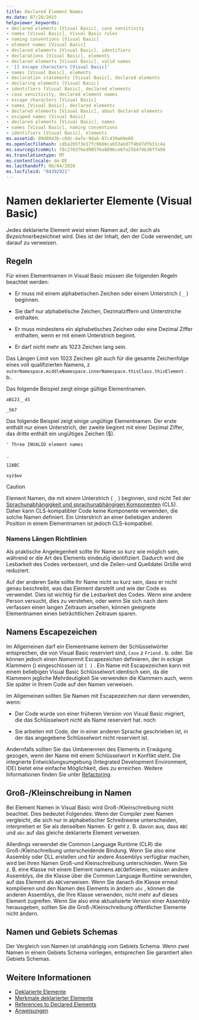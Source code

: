```yaml
---
title: Declared Element Names
ms.date: 07/20/2015
helpviewer_keywords:
- declared elements [Visual Basic], case sensitivity
- names [Visual Basic], Visual Basic rules
- naming conventions [Visual Basic]
- element names [Visual Basic]
- declared elements [Visual Basic], identifiers
- declarations [Visual Basic], elements
- declared elements [Visual Basic], valid names
- '[] escape characters [Visual Basic]'
- names [Visual Basic], elements
- declaration statements [Visual Basic], declared elements
- declaring elements [Visual Basic]
- identifiers [Visual Basic], declared elements
- case sensitivity, declared element names
- escape characters [Visual Basic]
- names [Visual Basic], declared elements
- declared elements [Visual Basic], about declared elements
- escaped names [Visual Basic]
- declared elements [Visual Basic], names
- names [Visual Basic], naming conventions
- identifiers [Visual Basic], elements
ms.assetid: 09d8843b-c0dc-4afe-9dab-87c439a69e66
ms.openlocfilehash: cdba2b5f3e17fc6666ca653abd7f4bd7dfb31c4a
ms.sourcegitcommit: f8c270376ed905f6a8896ce0fe25b4f4b38ff498
ms.translationtype: MT
ms.contentlocale: de-DE
ms.lasthandoff: 06/04/2020
ms.locfileid: "84392921"
---
```

# <a name="declared-element-names-visual-basic"></a>Namen deklarierter Elemente (Visual Basic)
Jedes deklarierte Element weist einen Namen auf, der auch als *Bezeichner*bezeichnet wird. Dies ist der Inhalt, den der Code verwendet, um darauf zu verweisen.  
  
## <a name="rules"></a>Regeln  
 Für einen Elementnamen in Visual Basic müssen die folgenden Regeln beachtet werden:  
  
- Er muss mit einem alphabetischen Zeichen oder einem Unterstrich ( `_` ) beginnen.  
  
- Sie darf nur alphabetische Zeichen, Dezimalziffern und Unterstriche enthalten.  
  
- Er muss mindestens ein alphabetisches Zeichen oder eine Dezimal Ziffer enthalten, wenn er mit einem Unterstrich beginnt.  
  
- Er darf nicht mehr als 1023 Zeichen lang sein.  
  
 Das Längen Limit von 1023 Zeichen gilt auch für die gesamte Zeichenfolge eines voll qualifizierten Namens, z `outerNamespace.middleNamespace.innerNamespace.thisClass.thisElement` . b..  
  
 Das folgende Beispiel zeigt einige gültige Elementnamen.  
  
 `aB123__45`  
  
 `_567`  
  
 Das folgende Beispiel zeigt einige ungültige Elementnamen. Der erste enthält nur einen Unterstrich, der zweite beginnt mit einer Dezimal Ziffer, das dritte enthält ein ungültiges Zeichen ($).  
  
 `' Three INVALID element names`  
  
 `_`  
  
 `12ABC`  
  
 `xyz$wv`  
  
> [!CAUTION]
> Element Namen, die mit einem Unterstrich ( `_` ) beginnen, sind nicht Teil der [Sprachunabhängigkeit und sprachunabhängigen Komponenten](../../../../standard/language-independence-and-language-independent-components.md) (CLS). Daher kann CLS-kompatibler Code keine Komponente verwenden, die solche Namen definiert. Ein Unterstrich an einer beliebigen anderen Position in einem Elementnamen ist jedoch CLS-kompatibel.  
  
### <a name="name-length-guidelines"></a>Namens Längen Richtlinien  
 Als praktische Angelegenheit sollte Ihr Name so kurz wie möglich sein, während er die Art des Elements eindeutig identifiziert. Dadurch wird die Lesbarkeit des Codes verbessert, und die Zeilen-und Quelldatei Größe wird reduziert.  
  
 Auf der anderen Seite sollte Ihr Name nicht so kurz sein, dass er nicht genau beschreibt, was das Element darstellt und wie der Code es verwendet. Dies ist wichtig für die Lesbarkeit des Codes. Wenn eine andere Person versucht, dies zu verstehen, oder wenn Sie sich nach dem verfassen einen langen Zeitraum ansehen, können geeignete Elementnamen einen beträchtlichen Zeitraum sparen.  
  
## <a name="escaped-names"></a>Namens Escapezeichen  
 Im Allgemeinen darf ein Elementname keinem der Schlüsselwörter entsprechen, die von Visual Basic reserviert sind, `Case` z `Friend` . b. oder. Sie können jedoch einen *Namen*mit Escapezeichen definieren, der in eckige Klammern () eingeschlossen ist `[ ]` . Ein Name mit Escapezeichen kann mit einem beliebigen Visual Basic Schlüsselwort identisch sein, da die Klammern jegliche Mehrdeutigkeit Sie verwenden die Klammern auch, wenn Sie später in Ihrem Code auf den Namen verweisen.  
  
 Im Allgemeinen sollten Sie Namen mit Escapezeichen nur dann verwenden, wenn:  
  
- Der Code wurde von einer früheren Version von Visual Basic migriert, die das Schlüsselwort nicht als Name reserviert hat. noch  
  
- Sie arbeiten mit Code, der in einer anderen Sprache geschrieben ist, in der das angegebene Schlüsselwort nicht reserviert ist.  
  
 Andernfalls sollten Sie das Umbenennen des Elements in Erwägung gezogen, wenn der Name mit einem Schlüsselwort in Konflikt steht. Die integrierte Entwicklungsumgebung (Integrated Development Environment, IDE) bietet eine einfache Möglichkeit, dies zu erreichen. Weitere Informationen finden Sie unter [Refactoring](/visualstudio/ide/refactoring-in-visual-studio).  
  
## <a name="case-sensitivity-in-names"></a>Groß-/Kleinschreibung in Namen  
 Bei Element Namen in Visual Basic wird Groß-/Kleinschreibung nicht beachtet. Dies bedeutet Folgendes: Wenn der Compiler zwei Namen vergleicht, die sich nur in alphabetischer Schreibweise unterscheiden, interpretiert er Sie als denselben Namen. Er geht z. B. davon aus, dass `ABC` und `abc` auf das gleiche deklarierte Element verweisen.  
  
 Allerdings verwendet die Common Language Runtime (CLR) die Groß-/Kleinschreibung unterscheidende Bindung. Wenn Sie also eine Assembly oder DLL erstellen und für andere Assemblys verfügbar machen, wird bei Ihren Namen Groß-und Kleinschreibung unterschieden. Wenn Sie z. B. eine Klasse mit einem Element namens `ABC`definieren, müssen andere Assemblys, die die Klasse über die Common Language Runtime verwenden, auf das Element als `ABC`verweisen. Wenn Sie danach die Klasse erneut kompilieren und den Namen des Elements in ändern `abc` , können die anderen Assemblys, die Ihre Klasse verwenden, nicht mehr auf dieses Element zugreifen. Wenn Sie also eine aktualisierte Version einer Assembly herausgeben, sollten Sie die Groß-/Kleinschreibung öffentlicher Elemente nicht ändern.  
  
## <a name="names-and-locales"></a>Namen und Gebiets Schemas  
 Der Vergleich von Namen ist unabhängig vom Gebiets Schema. Wenn zwei Namen in einem Gebiets Schema vorliegen, entsprechen Sie garantiert allen Gebiets Schemas.  
  
## <a name="see-also"></a>Weitere Informationen

- [Deklarierte Elemente](index.md)
- [Merkmale deklarierter Elemente](declared-element-characteristics.md)
- [References to Declared Elements](references-to-declared-elements.md)
- [Anweisungen](../../../language-reference/statements/index.md)
